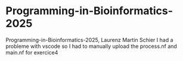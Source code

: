 # Programming-in-Bioinformatics-2025
Programming-in-Bioinformatics-2025, Laurenz Martin Schier
I had a probleme with vscode so I had to manually upload the process.nf and main.nf for exercice4
